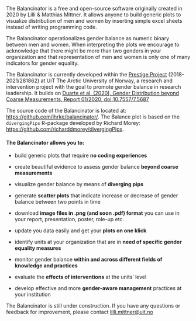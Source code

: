 The Balancinator is a free and open-source software originally created in 2020 by Lilli & Matthias Mittner. It allows anyone to build generic plots to visualize distribution of men and women by inserting simple excel sheets instead of writing programming code. 

The Balancinator operationalizes gender balance as numeric binary between men and women. When interpreting the plots we encourage to acknowledge that there might be more than two genders in your organization and that representation of men and women is only one of many indicators for gender equality. 

The Balancinator is currently developed within the [Prestige Project](https://uit.no/research/prestige) (2018-2021/281862) at UiT The Arctic University of Norway, a research and intervention project with the goal to promote gender balance in research leadership. It builds on [Duarte et al. (2020), Gender Distribution beyond Coarse Measurements, Report 01/2020, doi:10.7557/7.5687](https://doi.org/10.7557/7.5687)


The source code of the Balancinator is located at: https://github.com/ihrke/balancinator/. The Balance plot is based on the `divergingPips` R-package developed by Richard Morey: https://github.com/richarddmorey/divergingPips.



<h4>The Balancinator allows you to:</h4> 

- build generic plots that require **no coding experiences**
- create beautiful evidence to assess gender balance **beyond coarse measurements**
- visualize gender balance by means of **diverging pips**
- generate **scatter plots** that indicate increase or decrease of gender balance between two points in time


- download **image files in .png  (and soon .pdf) format** you can use in your report, presentation, poster, role-up etc.
- update you data easily and get your **plots on one klick**

- identify units at your organization that are in **need of specific gender equality measures**
- monitor gender balance **within and across different fields of knowledge and practices**
- evaluate the **effects of interventions** at the units’ level

- develop effective and more **gender-aware management** practices at your institution

The Balancinator is still under construction. If you have any questions or feedback for improvement, please contact lilli.mittner@uit.no
